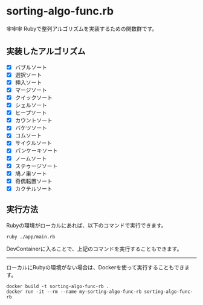 # sorting-algo-func.rb

🕸️🕸️🕸️ Rubyで整列アルゴリズムを実装するための関数群です。  

## 実装したアルゴリズム

- [x] バブルソート
- [x] 選択ソート
- [x] 挿入ソート
- [x] マージソート
- [x] クイックソート
- [x] シェルソート
- [x] ヒープソート
- [x] カウントソート
- [x] バケツソート
- [x] コムソート
- [x] サイクルソート
- [x] パンケーキソート
- [x] ノームソート
- [x] ステゥージソート
- [x] 鳩ノ巣ソート
- [x] 奇偶転置ソート
- [x] カクテルソート

## 実行方法

Rubyの環境がローカルにあれば、以下のコマンドで実行できます。

```shell
ruby ./app/main.rb
```

DevContainerに入ることで、上記のコマンドを実行することもできます。

---

ローカルにRubyの環境がない場合は、Dockerを使って実行することもできます。  

```shell
docker build -t sorting-algo-func-rb .
docker run -it --rm --name my-sorting-algo-func-rb sorting-algo-func-rb
```
